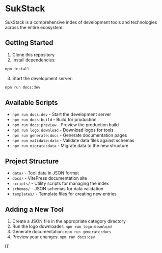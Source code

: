 # SukStack

SukStack is a comprehensive index of development tools and technologies across the entire ecosystem.

## Getting Started

1. Clone this repository
2. Install dependencies:
```bash
npm install
```
3. Start the development server:
```bash
npm run docs:dev
```

## Available Scripts

- `npm run docs:dev` - Start the development server
- `npm run docs:build` - Build for production
- `npm run docs:preview` - Preview the production build
- `npm run logo:download` - Download logos for tools
- `npm run generate:docs` - Generate documentation pages
- `npm run validate:data` - Validate data files against schemas
- `npm run migrate:data` - Migrate data to the new structure

## Project Structure

- `data/` - Tool data in JSON format
- `docs/` - VitePress documentation site
- `scripts/` - Utility scripts for managing the index
- `schemas/` - JSON schemas for data validation
- `templates/` - Template files for creating new entries

## Adding a New Tool

1. Create a JSON file in the appropriate category directory
2. Run the logo downloader: `npm run logo:download`
3. Generate documentation: `npm run generate:docs`
4. Preview your changes: `npm run docs:dev`

IT 